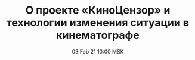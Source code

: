 ---
title: "О проекте «КиноЦензор» и технологии изменения ситуации в кинематографе"
date: "03 Feb 21 10:00 MSK"
draft: false
speakers: ["dmitriy-raevski"] 
--- 
